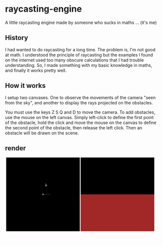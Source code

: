 # raycasting-engine
A little raycasting engine made by someone who sucks in maths ... (it's me)

## History

I had wanted to do raycasting for a long time. The problem is, I'm not good at math. 
I understood the principle of raycasting but the examples I found on the internet used too many obscure calculations that I had trouble understanding. 
So, I made something with my basic knowledge in maths, and finally it works pretty well. 

## How it works

I setup two canvases. One to observe the movements of the camera "seen from the sky", and another to display the rays projected on the obstacles.

You must use the keys Z S Q and D to move the camera.
To add obstacles, use the mouse on the left canvas. Simply left-click to define the first point of the obstacle, 
hold the click and move the mouse on the canvas to define the second point of the obstacle, then release the left click. Then an obstacle will be drawn on the scene. 

## render

![Alt Text](render.gif)
